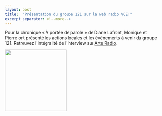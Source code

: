```yaml
---
layout: post
title:  "Présentation du groupe 121 sur la web radio VCE!"
excerpt_separator: <!--more-->
---
```


Pour la chronique « À portée de parole » de Diane Lafront, Monique et Pierre ont présenté les actions locales et les évènements à venir du groupe 121. Retrouvez l'intégralité de l'interview sur [Arte Radio](https://audioblog.arteradio.com/blog/181579/podcast/190233/radio-vce-05-09-2022-chant-du-loriot-bande-annonce-et-ong).

[<img src="{{site.url}}/assets/images/05092022/vce-logo.jpeg" width="200">](https://audioblog.arteradio.com/blog/181579/podcast/190233/radio-vce-05-09-2022-chant-du-loriot-bande-annonce-et-ong)
<!--more-->
